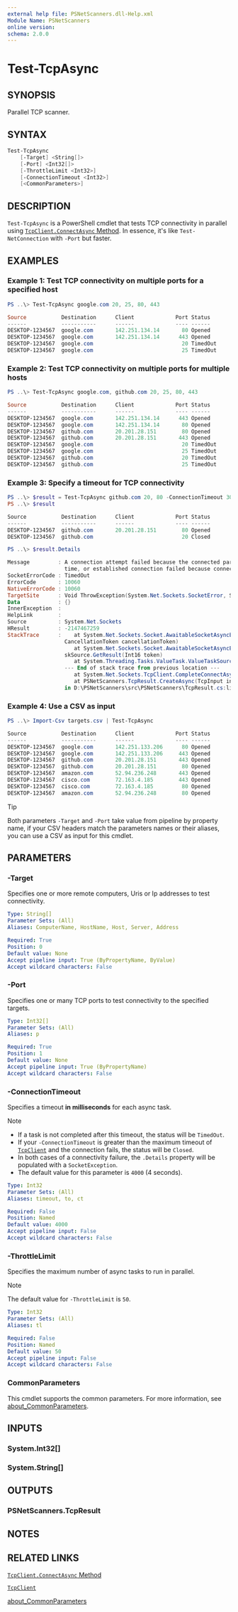 ```yaml
---
external help file: PSNetScanners.dll-Help.xml
Module Name: PSNetScanners
online version:
schema: 2.0.0
---
```


# Test-TcpAsync

## SYNOPSIS

Parallel TCP scanner.

## SYNTAX

```powershell
Test-TcpAsync
    [-Target] <String[]>
    [-Port] <Int32[]>
    [-ThrottleLimit <Int32>]
    [-ConnectionTimeout <Int32>]
    [<CommonParameters>]
```

## DESCRIPTION

`Test-TcpAsync` is a PowerShell cmdlet that tests TCP connectivity in parallel using [`TcpClient.ConnectAsync` Method](https://learn.microsoft.com/en-us/dotnet/api/system.net.sockets.tcpclient.connectasync). In essence, it's like `Test-NetConnection` with `-Port` but faster.

## EXAMPLES

### Example 1: Test TCP connectivity on multiple ports for a specified host

```powershell
PS ..\> Test-TcpAsync google.com 20, 25, 80, 443

Source           Destination      Client             Port Status
------           -----------      ------             ---- ------
DESKTOP-1234567  google.com       142.251.134.14       80 Opened
DESKTOP-1234567  google.com       142.251.134.14      443 Opened
DESKTOP-1234567  google.com                            20 TimedOut
DESKTOP-1234567  google.com                            25 TimedOut
```

### Example 2: Test TCP connectivity on multiple ports for multiple hosts

```powershell
PS ..\> Test-TcpAsync google.com, github.com 20, 25, 80, 443

Source           Destination      Client             Port Status
------           -----------      ------             ---- ------
DESKTOP-1234567  google.com       142.251.134.14      443 Opened
DESKTOP-1234567  google.com       142.251.134.14       80 Opened
DESKTOP-1234567  github.com       20.201.28.151        80 Opened
DESKTOP-1234567  github.com       20.201.28.151       443 Opened
DESKTOP-1234567  google.com                            20 TimedOut
DESKTOP-1234567  google.com                            25 TimedOut
DESKTOP-1234567  github.com                            20 TimedOut
DESKTOP-1234567  github.com                            25 TimedOut
```

### Example 3: Specify a timeout for TCP connectivity

```powershell
PS ..\> $result = Test-TcpAsync github.com 20, 80 -ConnectionTimeout 30000
PS ..\> $result

Source           Destination      Client             Port Status
------           -----------      ------             ---- ------
DESKTOP-1234567  github.com       20.201.28.151        80 Opened
DESKTOP-1234567  github.com                            20 Closed

PS ..\> $result.Details

Message         : A connection attempt failed because the connected party did not properly respond after a period of
                  time, or established connection failed because connected host has failed to respond.
SocketErrorCode : TimedOut
ErrorCode       : 10060
NativeErrorCode : 10060
TargetSite      : Void ThrowException(System.Net.Sockets.SocketError, System.Threading.CancellationToken)
Data            : {}
InnerException  :
HelpLink        :
Source          : System.Net.Sockets
HResult         : -2147467259
StackTrace      :    at System.Net.Sockets.Socket.AwaitableSocketAsyncEventArgs.ThrowException(SocketError error,
                  CancellationToken cancellationToken)
                     at System.Net.Sockets.Socket.AwaitableSocketAsyncEventArgs.System.Threading.Tasks.Sources.IValueTa
                  skSource.GetResult(Int16 token)
                     at System.Threading.Tasks.ValueTask.ValueTaskSourceAsTask.<>c.<.cctor>b__4_0(Object state)
                  --- End of stack trace from previous location ---
                     at System.Net.Sockets.TcpClient.CompleteConnectAsync(Task task)
                     at PSNetScanners.TcpResult.CreateAsync(TcpInput input, Cancellation cancellation, Int32 timeout)
                  in D:\PSNetScanners\src\PSNetScanners\TcpResult.cs:line 64
```

### Example 4: Use a CSV as input

```powershell
PS ..\> Import-Csv targets.csv | Test-TcpAsync

Source           Destination      Client             Port Status
------           -----------      ------             ---- ------
DESKTOP-1234567  google.com       142.251.133.206      80 Opened
DESKTOP-1234567  google.com       142.251.133.206     443 Opened
DESKTOP-1234567  github.com       20.201.28.151       443 Opened
DESKTOP-1234567  github.com       20.201.28.151        80 Opened
DESKTOP-1234567  amazon.com       52.94.236.248       443 Opened
DESKTOP-1234567  cisco.com        72.163.4.185        443 Opened
DESKTOP-1234567  cisco.com        72.163.4.185         80 Opened
DESKTOP-1234567  amazon.com       52.94.236.248        80 Opened
```

> [!TIP]
>
> Both parameters `-Target` and `-Port` take value from pipeline by property name, if your CSV headers match the parameters names or their aliases, you can use a CSV as input for this cmdlet.

## PARAMETERS

### -Target

Specifies one or more remote computers, Uris or Ip addresses to test connectivity.

```yaml
Type: String[]
Parameter Sets: (All)
Aliases: ComputerName, HostName, Host, Server, Address

Required: True
Position: 0
Default value: None
Accept pipeline input: True (ByPropertyName, ByValue)
Accept wildcard characters: False
```

### -Port

Specifies one or many TCP ports to test connectivity to the specified targets.

```yaml
Type: Int32[]
Parameter Sets: (All)
Aliases: p

Required: True
Position: 1
Default value: None
Accept pipeline input: True (ByPropertyName)
Accept wildcard characters: False
```

### -ConnectionTimeout

Specifies a timeout __in milliseconds__ for each async task.

> [!NOTE]
>
> - If a task is not completed after this timeout, the status will be `TimedOut`.
> - If your `-ConnectionTimeout` is greater than the maximum timeout of [`TcpClient`](https://learn.microsoft.com/en-us/dotnet/api/system.net.sockets.tcpclient) and the connection fails, the status will be `Closed`.
> - In both cases of a connectivity failure, the `.Details` property will be populated with a `SocketException`.
> - The default value for this parameter is `4000` (4 seconds).

```yaml
Type: Int32
Parameter Sets: (All)
Aliases: timeout, to, ct

Required: False
Position: Named
Default value: 4000
Accept pipeline input: False
Accept wildcard characters: False
```

### -ThrottleLimit

Specifies the maximum number of async tasks to run in parallel.

> [!NOTE]
>
> The default value for `-ThrottleLimit` is `50`.

```yaml
Type: Int32
Parameter Sets: (All)
Aliases: tl

Required: False
Position: Named
Default value: 50
Accept pipeline input: False
Accept wildcard characters: False
```

### CommonParameters

This cmdlet supports the common parameters. For more information, see [about_CommonParameters](http://go.microsoft.com/fwlink/?LinkID=113216).

## INPUTS

### System.Int32[]

### System.String[]

## OUTPUTS

### PSNetScanners.TcpResult

## NOTES

## RELATED LINKS

[`TcpClient.ConnectAsync` Method](https://learn.microsoft.com/en-us/dotnet/api/system.net.sockets.tcpclient.connectasync)

[`TcpClient`](https://learn.microsoft.com/en-us/dotnet/api/system.net.sockets.tcpclient)

[about_CommonParameters](http://go.microsoft.com/fwlink/?LinkID=113216)
